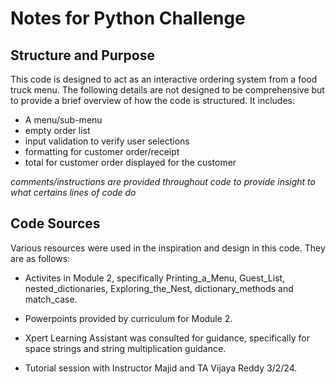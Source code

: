 # Notes for Python Challenge

## Structure and Purpose

This code is designed to act as an interactive ordering system from a food truck menu. The following details are not designed to be comprehensive but to provide a brief overview of how the code is structured. It includes:

- A menu/sub-menu
- empty order list
- input validation to verify user selections
- formatting for customer order/receipt
- total for customer order displayed for the customer

*comments/instructions are provided throughout code to provide insight to what certains lines of code do* 

## Code Sources

Various resources were used in the inspiration and design in this code. They are as follows:

- Activites in Module 2, specifically Printing_a_Menu, Guest_List, nested_dictionaries, Exploring_the_Nest, dictionary_methods and match_case.

- Powerpoints provided by curriculum for Module 2.

- Xpert Learning Assistant was consulted for guidance, specifically for space strings and string multiplication guidance.

- Tutorial session with Instructor Majid and TA Vijaya Reddy 3/2/24.

